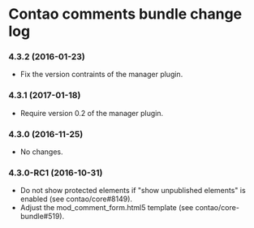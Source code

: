 # Contao comments bundle change log

### 4.3.2 (2016-01-23)

 * Fix the version contraints of the manager plugin.

### 4.3.1 (2017-01-18)

 * Require version 0.2 of the manager plugin.

### 4.3.0 (2016-11-25)

 * No changes.

### 4.3.0-RC1 (2016-10-31)

 * Do not show protected elements if "show unpublished elements" is enabled (see contao/core#8149).
 * Adjust the mod_comment_form.html5 template (see contao/core-bundle#519).
